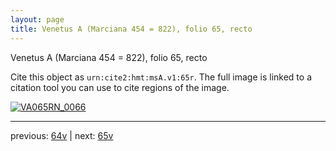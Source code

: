 ```yaml
---
layout: page
title: Venetus A (Marciana 454 = 822), folio 65, recto
---
```


Venetus A (Marciana 454 = 822), folio 65, recto

Cite this object as `urn:cite2:hmt:msA.v1:65r`.  The full image is linked to a citation tool you can use to cite regions of the image.

[![VA065RN_0066](http://www.homermultitext.org/iipsrv?IIIF=/project/homer/pyramidal/deepzoom/hmt/vaimg/2017a/VA065RN_0066.tif/full/800,/0/default.jpg)](http://www.homermultitext.org/ict2/?urn=urn:cite2:hmt:vaimg.2017a:VA065RN_0066) 

---

previous:  [64v](../64v/) | next: [65v](../65v/)